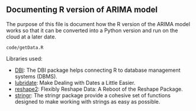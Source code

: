 ## Documenting R version of ARIMA model
The purpose of this file is document how the R version of the ARIMA model works so that it can be converted into a Python version and run on the cloud at a later date.

`code/getData.R`

Libraries used:
- [DBI](https://dbi.r-dbi.org/): The DBI package helps connecting R to database management systems (DBMS).
- [lubridate](https://cloud.r-project.org/web/packages/lubridate/index.html): Make Dealing with Dates a Little Easier.
- [reshape2](https://cran.r-project.org/web/packages/reshape2/index.html): Flexibly Reshape Data: A Reboot of the Reshape Package.
- [stringr](https://stringr.tidyverse.org/): The stringr package provide a cohesive set of functions designed to make working with strings as easy as possible.
